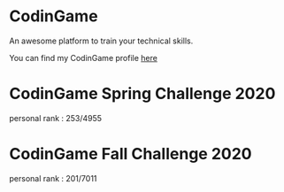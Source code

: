 # CodinGame
An awesome platform to train your technical skills.

You can find my CodinGame profile [here](https://www.codingame.com/profile/68b1d8648d510eb174bee05b4076773c4359603)

# CodinGame Spring Challenge 2020

personal rank : 253/4955

# CodinGame Fall Challenge 2020

personal rank : 201/7011
